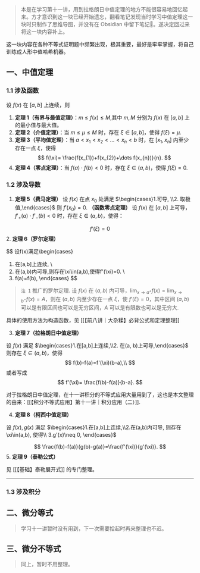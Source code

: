 > 本是在学习第十一讲，用到拉格朗日中值定理的地方不能很容易地回忆起来。方才意识到这一块已经开始遗忘，翻看笔记发现当时学习中值定理这一块时只制作了思维导图，并没有在 Obsidian 中留下笔记📒。遂决定回过来将这一块内容补上。

这一块内容在各种不等式证明题中频繁出现，极其重要，最好是牢牢掌握，将自己训练成人形中值哈希机器。

## 一、中值定理

### 1.1 涉及函数

设 $f(x)$ 在 $[a,b]$ 上连续，则
1. **定理 1（有界与最值定理）**：$m\leq f(x)\leq M$,其中 $m,M$ 分别为 $f(x)$ 在 $[a,b]$ 上的最小值与最大值。
2. **定理 2（介值定理）**：当 $m\leq \mu\leq M$ 时，存在 $\xi\in[a,b]$，使得 $f(\xi)=\mu$.
3. **定理 3（平均值定理）**：当 $a<x_{1}<x_{2}<\dots<x_{n}<b$ 时，在 $[x_{1},x_{n}]$ 内至少存在一点 $\xi$，使得
$$
f(\xi)= \frac{f(x_{1})+f(x_{2})+\dots f(x_{n})}{n}.
$$
4. **定理 4（零点定理）**：当 $f(a)\cdot f(b)<0$ 时，存在 $\xi\in(a,b)$，使得 $f(\xi)=0$.
### 1.2 涉及导数

1. **定理 5（费马定理）** 设 $f(x)$ 在点 $x_{0}$ 处满足 $\begin{cases}1.可导, \\2. 取极值,\end{cases}$ 则 $f'(x_{0})=0$.
**（函数零点定理）** 设 $f(x)$ 在 $[a,b]$ 上可导， $f'_{+}(a)\cdot f'_{-}(b)<0$ 时，存在 $\xi\in(a,b)$，使得：

$$
f'(\xi)=0
$$
2. **定理 6（罗尔定理）** 

$$
设f(x)满足\begin{cases}
1. 在[a,b]上连续, \\
2. 在(a,b)内可导,则存在\xi\in(a,b),使得f'(\xi)=0. \\
3. f(a)=f(b),
\end{cases}
$$

> `注 1` 推广的罗尔定理.
> 设 $f(x)$ 在 $(a,b)$ 内可导，$\lim_{ x \to a^+ }f(x)=\lim_{ x \to b^- }f(x)=A$，则在 $(a,b)$ 内至少存在一点 $\xi$，使 $f'(\xi)=0$，其中区间 $(a,b)$ 可以是有限区间也可以是无穷区间，$A$ 可以是有限数也可以是无穷大.

具体的使用方法为构造函数，见 [[【前八讲｜大杂糅】必背公式和定理整理]]

3. **定理 7（拉格朗日中值定理）**

设 $f(x)$ 满足 $\begin{cases}1.在[a,b]上连续,\\2. 在(a, b)上可导,\end{cases}$ 则存在 $\xi\in(a,b)$，使得
$$
f(b)-f(a)=f'(\xi)(b-a),\\
$$
或者写成
$$
f'(\xi)= \frac{f(b)-f(a)}{b-a}.
$$

对于拉格朗日中值定理，在十一讲积分的不等式应用大量用到了，这也是本文整理的由来：[[【积分不等式应用】第十一讲｜积分应用（二）]].

4. **定理 8（柯西中值定理）**

设 $f(x),g(x)$ 满足 $\begin{cases}1.在[a,b]上连续,\\2.在(a,b)内可导, 则存在\xi\in(a,b), 使得\\ 3.g'(x)\neq 0, \end{cases}$

$$
\frac{f(b)-f(a)}{g(b)-g(a)}=\frac{f'(\xi)}{g'(\xi)}.
$$
5. **定理 9（泰勒公式）**

见 [[【基础】泰勒展开式]] 的专门整理。

---

### 1.3 涉及积分

## 二、微分等式

> 学习十一讲暂时没有用到，下一次需要拾起时再来整理也不迟。

## 三、微分不等式

> 同上，暂时不用整理。

